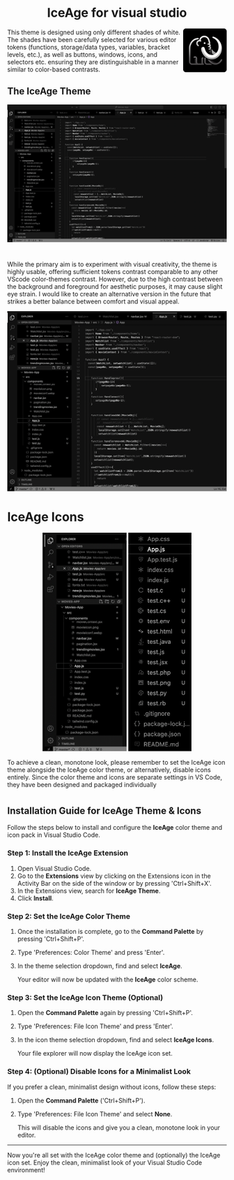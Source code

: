  # <h1 align="center">IceAge for <span color="#D8D8D8">visual studio </span>
<img src="./icon2.png" alt="IceAge Logo" height="100" align="right"/>
</h1>

This theme is designed using only different shades of white. The shades have been carefully selected for various editor tokens (functions, storage/data types, variables, bracket levels, etc.), as well as buttons, windows, icons, and selectors etc. ensuring they are distinguishable in a manner similar to color-based contrasts.

## The IceAge Theme
![screenshot1](./screenshot1.png)

#
While the primary aim is to experiment with visual creativity, the theme is highly usable, offering sufficient tokens contrast comparable to any other VScode color-themes contrast. However, due to the high contrast between the background and foreground for aesthetic purposes, it may cause slight eye strain. I would like to create an alternative version in the future that strikes a better balance between comfort and visual appeal.

![screenshot2](./screenshot2.png)

#

# IceAge Icons
<p align="center">
  <img src="./iconssc2.png" alt="Screenshot 1" height="500"/>
  <img src="./iconssc1.png" alt="Screenshot 2" height="500"/>
</p>

To achieve a clean, monotone look, please remember to set the IceAge icon theme alongside the IceAge color theme, or alternatively, disable icons entirely. Since the color theme and icons are separate settings in VS Code, they have been designed and packaged individually


#

## Installation Guide for IceAge Theme & Icons

Follow the steps below to install and configure the **IceAge** color theme and icon pack in Visual Studio Code.

### Step 1: Install the IceAge Extension

1. Open Visual Studio Code.
2. Go to the **Extensions** view by clicking on the Extensions icon in the Activity Bar on the side of the window or by pressing 'Ctrl+Shift+X'.
3. In the Extensions view, search for **IceAge Theme**.
4. Click **Install**.

### Step 2: Set the IceAge Color Theme

1. Once the installation is complete, go to the **Command Palette** by pressing 'Ctrl+Shift+P'.
2. Type 'Preferences: Color Theme' and press 'Enter'.
3. In the theme selection dropdown, find and select **IceAge**.
   
   Your editor will now be updated with the **IceAge** color scheme.

### Step 3: Set the IceAge Icon Theme (Optional)

1. Open the **Command Palette** again by pressing 'Ctrl+Shift+P'.
2. Type 'Preferences: File Icon Theme' and press 'Enter'.
3. In the icon theme selection dropdown, find and select **IceAge Icons**.
   
   Your file explorer will now display the IceAge icon set.

### Step 4: (Optional) Disable Icons for a Minimalist Look

If you prefer a clean, minimalist design without icons, follow these steps:

1. Open the **Command Palette** ('Ctrl+Shift+P').
2. Type 'Preferences: File Icon Theme' and select **None**.
   
   This will disable the icons and give you a clean, monotone look in your editor.

---

Now you're all set with the IceAge color theme and (optionally) the IceAge icon set. Enjoy the clean, minimalist look of your Visual Studio Code environment!










